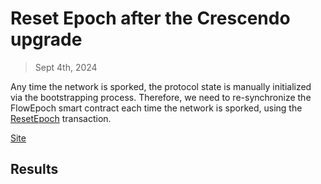 # Reset Epoch after the Crescendo upgrade

> Sept 4th, 2024

Any time the network is sporked, the protocol state is manually initialized via the bootstrapping process.
Therefore, we need to re-synchronize the FlowEpoch smart contract each time the network is sporked, using the [ResetEpoch](../../../../templates/reset_epoch.cdc) transaction.

[Site](https://flow-multisig-git-service-account-onflow.vercel.app/)

## Results
